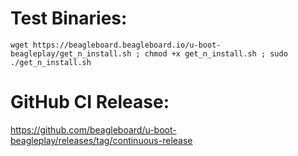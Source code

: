 # Test Binaries:

```
wget https://beagleboard.beagleboard.io/u-boot-beagleplay/get_n_install.sh ; chmod +x get_n_install.sh ; sudo ./get_n_install.sh
```

# GitHub CI Release:

https://github.com/beagleboard/u-boot-beagleplay/releases/tag/continuous-release
